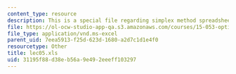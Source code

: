 ```yaml
---
content_type: resource
description: This is a special file regarding simplex method spreadsheets.
file: https://ol-ocw-studio-app-qa.s3.amazonaws.com/courses/15-053-optimization-methods-in-management-science-spring-2013/31195f88d38eb56a9e492eeeff103297_lec05.xls
file_type: application/vnd.ms-excel
parent_uid: 7eea5913-f25d-623d-1680-a2d7c1d1e4f0
resourcetype: Other
title: lec05.xls
uid: 31195f88-d38e-b56a-9e49-2eeeff103297
---
```


